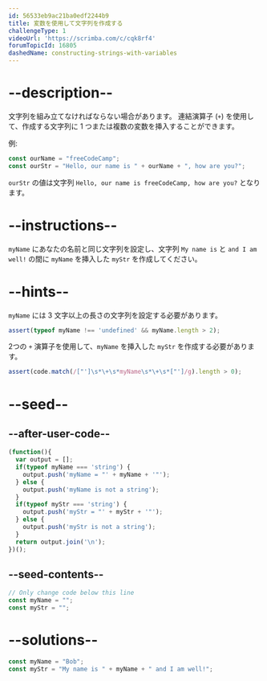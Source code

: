 ```yaml
---
id: 56533eb9ac21ba0edf2244b9
title: 変数を使用して文字列を作成する
challengeType: 1
videoUrl: 'https://scrimba.com/c/cqk8rf4'
forumTopicId: 16805
dashedName: constructing-strings-with-variables
---
```


# --description--

文字列を組み立てなければならない場合があります。 連結演算子 (`+`) を使用して、作成する文字列に 1 つまたは複数の変数を挿入することができます。

例:

```js
const ourName = "freeCodeCamp";
const ourStr = "Hello, our name is " + ourName + ", how are you?";
```

`ourStr` の値は文字列 `Hello, our name is freeCodeCamp, how are you?` となります。

# --instructions--

`myName` にあなたの名前と同じ文字列を設定し、文字列 `My name is` と `and I am well!` の間に `myName` を挿入した `myStr` を作成してください。

# --hints--

`myName` には 3 文字以上の長さの文字列を設定する必要があります。

```js
assert(typeof myName !== 'undefined' && myName.length > 2);
```

2つの `+` 演算子を使用して、`myName` を挿入した `myStr` を作成する必要があります。

```js
assert(code.match(/["']\s*\+\s*myName\s*\+\s*["']/g).length > 0);
```

# --seed--

## --after-user-code--

```js
(function(){
  var output = [];
  if(typeof myName === 'string') {
    output.push('myName = "' + myName + '"');
  } else {
    output.push('myName is not a string');
  }
  if(typeof myStr === 'string') {
    output.push('myStr = "' + myStr + '"');
  } else {
    output.push('myStr is not a string');
  }
  return output.join('\n');
})();
```

## --seed-contents--

```js
// Only change code below this line
const myName = "";
const myStr = "";
```

# --solutions--

```js
const myName = "Bob";
const myStr = "My name is " + myName + " and I am well!";
```
